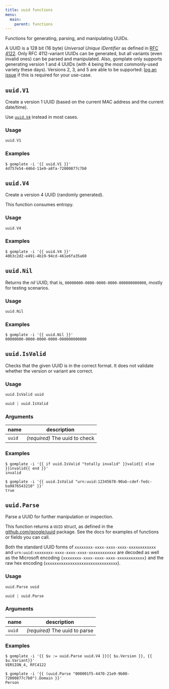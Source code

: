 ```yaml
---
title: uuid functions
menu:
  main:
    parent: functions
---
```


Functions for generating, parsing, and manipulating UUIDs.

A UUID is a 128 bit (16 byte) _Universal Unique IDentifier_ as defined
in [RFC 4122][]. Only RFC 4112-variant UUIDs can be generated, but all variants
(even invalid ones) can be parsed and manipulated. Also, gomplate only supports
generating version 1 and 4 UUIDs (with 4 being the most commonly-used variety
these days). Versions 2, 3, and 5 are able to be supported: [log an issue][] if
this is required for your use-case.

[RFC 4122]: https://en.wikipedia.org/wiki/Universally_unique_identifier
[log an issue]: https://github.com/duffpl/gomplate/issues/new

## `uuid.V1`

Create a version 1 UUID (based on the current MAC address and the current date/time).

Use [`uuid.V4`](#uuid-v4) instead in most cases.

### Usage

```go
uuid.V1
```


### Examples

```console
$ gomplate -i '{{ uuid.V1 }}'
4d757e54-446d-11e9-a8fa-72000877c7b0
```

## `uuid.V4`

Create a version 4 UUID (randomly generated).

This function consumes entropy.

### Usage

```go
uuid.V4
```


### Examples

```console
$ gomplate -i '{{ uuid.V4 }}'
40b3c2d2-e491-4b19-94cd-461e6fa35a60
```

## `uuid.Nil`

Returns the _nil_ UUID, that is, `00000000-0000-0000-0000-000000000000`,
mostly for testing scenarios.

### Usage

```go
uuid.Nil
```


### Examples

```console
$ gomplate -i '{{ uuid.Nil }}'
00000000-0000-0000-0000-000000000000
```

## `uuid.IsValid`

Checks that the given UUID is in the correct format. It does not validate
whether the version or variant are correct.

### Usage

```go
uuid.IsValid uuid
```
```go
uuid | uuid.IsValid
```

### Arguments

| name | description |
|------|-------------|
| `uuid` | _(required)_ The uuid to check |

### Examples

```console
$ gomplate -i '{{ if uuid.IsValid "totally invalid" }}valid{{ else }}invalid{{ end }}'
invalid
```
```console
$ gomplate -i '{{ uuid.IsValid "urn:uuid:12345678-90ab-cdef-fedc-ba9876543210" }}'
true
```

## `uuid.Parse`

Parse a UUID for further manipulation or inspection.

This function returns a `UUID` struct, as defined in the [github.com/google/uuid](https://godoc.org/github.com/google/uuid#UUID) package. See the docs for examples of functions or fields you can call.

Both the standard UUID forms of `xxxxxxxx-xxxx-xxxx-xxxx-xxxxxxxxxxxx` and
`urn:uuid:xxxxxxxx-xxxx-xxxx-xxxx-xxxxxxxxxxxx` are decoded as well as the
Microsoft encoding `{xxxxxxxx-xxxx-xxxx-xxxx-xxxxxxxxxxxx}` and the raw hex
encoding (`xxxxxxxxxxxxxxxxxxxxxxxxxxxxxxxx`).

### Usage

```go
uuid.Parse uuid
```
```go
uuid | uuid.Parse
```

### Arguments

| name | description |
|------|-------------|
| `uuid` | _(required)_ The uuid to parse |

### Examples

```console
$ gomplate -i '{{ $u := uuid.Parse uuid.V4 }}{{ $u.Version }}, {{ $u.Variant}}'
VERSION_4, RFC4122
```
```console
$ gomplate -i '{{ (uuid.Parse "000001f5-4470-21e9-9b00-72000877c7b0").Domain }}'
Person
```
